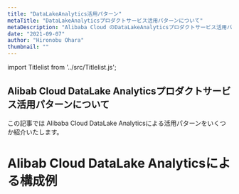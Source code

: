 ```yaml
---
title: "DataLakeAnalytics活用パターン"
metaTitle: "DataLakeAnalyticsプロダクトサービス活用パターンについて"
metaDescription: "Alibaba Cloud のDataLakeAnalyticsプロダクトサービス活用パターンについてを説明します"
date: "2021-09-07"
author: "Hironobu Ohara"
thumbnail: ""
---
```



import Titlelist from '../src/Titlelist.js';


<!-- 
query MyQuery {
  allMarkdownRemark(
    filter: {fileAbsolutePath: {regex: "/usecase-DataLakeAnalytics/"}}
    sort: {fields: fileAbsolutePath, order: ASC}
  ) {
    nodes {
      frontmatter {
        title
        metaTitle
        metaDescription
        date(formatString: "yyyy/MM/DD")
        author       
      }
      fileAbsolutePath
    }
  }
}
-->


## Alibab Cloud DataLake Analyticsプロダクトサービス活用パターンについて

この記事では Alibaba Cloud DataLake Analyticsによる活用パターンをいくつか紹介いたします。

# Alibab Cloud DataLake Analyticsによる構成例

<Titlelist 
    metaTitle="Table Store/OSS連携"
    metaDescription="Data Lake Analyticsを利用したTable StoreおよびObject Storage Serviceのデータ参照 [ DLA + OTS + OSS ]"
    url="https://sbopsv.github.io/cloud-tech/usecase-DataLakeAnalytics/DLA_001_OSS_OTS"
    imageurl="https://raw.githubusercontent.com/sbopsv/cloud-tech/master/content/usecase-DataLakeAnalytics/DataAnalytics_images_26006613585463700/20200623175024.png"
    date="2020/06/26"
    author="SBC engineer blog"
/>


<Titlelist 
    metaTitle="AWS RDS/FC/OSS/DataV連携"
    metaDescription="Alibaba CloudデータソースおよびAmazon RDSのData Lake Analytics共用利用とFunction Computeを利用したテーブル結合結果のOSSアウトプットおよびDataV連携について [ DLA + OTS + RDS + Function Compute + OSS + DataV ]"
    url="https://sbopsv.github.io/cloud-tech/usecase-DataLakeAnalytics/DLA_002_FC_OSS_AWSRDS_DataV"
    imageurl="https://raw.githubusercontent.com/sbopsv/cloud-tech/master/content/usecase-DataLakeAnalytics/DataAnalytics_images_26006613592304300/20200710165233.png"
    date="2020/07/13"
    author="SBC engineer blog"
/>
